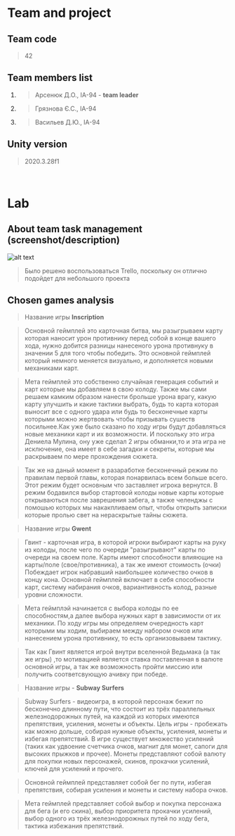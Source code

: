 # Team and project
## Team code 
>42

## Team members list 
1. > Арсенюк Д.О., ІА-94 - **team leader**
2. > Грязнова Є.С., ІА-94
3. > Васильев Д.Ю., ІА-94

## Unity version
>2020.3.28f1

</br>

# Lab
## About team task management (screenshot/description)
![alt text](https://cdn.discordapp.com/attachments/540600046681587722/943281910182969504/unknown.png)
>Было решено воспользоваться Trello, поскольку он отлично подойдет для небольшого проекта

## Chosen games analysis
>Название игры **Inscription**

>Основной геймплей это карточная битва, мы разыгрываем карту которая наносит урон противнику перед собой в конце вашего хода, нужно добится разницы нанесеного урона противнуку в значении 5 для того чтобы победить. Это основной геймплей который немного меняется визуально, и дополняется новыми механиками карт.

>Мета геймплей это собственно случайная генерация событий и карт которые мы добавляем в свою колоду. Также мы сами решаем камким образом нанести брольше урона врагу, какую карту улучшить и какие тактики выбрать, будь то карта которая выносит все с одного удара или будь то бесконечные карты которыми можно жертвовать чтобы призывать сушеств посильнее.Как уже было сказано по ходу игры будут добавляться новые механики карт и их возможности. И поскольку это игра Дениела Мулина, ону уже сделал 2 игры обманки,то и эта игра не исключение, она имеет в себе загадки и секреты, которые мы раскрываем по мере прохождения сюжета.

>Так же на даный момент в разаработке бесконечный режим по правилам первой главы, которая понарвилась всем больше всего. Этот режим будет основным что заставляет игрока вернутся. В режим бодавился выбор стартовой колоды новые карты которые открываються после заврешения забега, а также челенджы с помошью которых мы накакпливаем опыт, чтобы открыть записки которые пролью свет на нераскрытые тайны сюжета.

>Название игры **Gwent**

>Гвинт - карточная игра, в которой игроки выбирают карты на руку из колоды, после чего по очереди "разыгрывают" карты по очереди на своем поле. Карты имеют способности влияющие на карты/поле (свое/противника), а так же имеют стоимость (очки) Побеждает игрок набравший наибольшее количество очков в концу кона. Основной геймплей включает в себя способности карт, систему набирания очков, вариантивность колод, разные уровни сложности.
  
>Мета геймплэй начинается с выбора колоды по ее способностям,а далее выбора нужных карт в зависимости от их механики. По ходу игры мы определяем очередность карт которыми мы ходим, выбираем между набором очков или нанесением урона противнику, то есть организовываем тактику.

>Так как Гвинт является игрой внутри вселенной Ведьмака (а так же игры) ,то мотивацией является ставка поставленная в валюте основной игры, а так же возможность пройти миссию или получить соответсвующую ачивку при победе. 

>Название игры - **Subway Surfers**

>Subway Surfers - видеоигра, в которой персонаж бежит по бесконечно длинному пути, что состоит из трёх параллельных железнодорожных путей, на каждой из которых имеются препятствия, усиления, монеты и объекты. Цель игры - пробежать как можно дольше, собирая нужные объекты, усиления, монеты и избегая препятствий. В игре существует множество усилений (таких как удвоение счетчика очков, магнит для монет, сапоги для высоких прыжков и прочее). Монеты представляют собой валюту для покупки новых персонажей, скинов, прокачки усилений, ключей для усилений и прочего. 

>Основной геймплей представляет собой бег по пути, избегая препятствия, собирая усиления и монеты и систему набора очков.

>Мета геймплей представляет собой выбор и покупка персонажа для бега (и его скина), выбор приоритета прокачки усилений, выбор одного из трёх железнодорожных путей по ходу бега, тактика избежания препятствий.